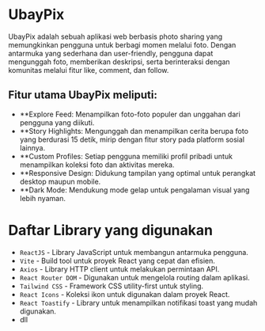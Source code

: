 # UbayPix


UbayPix adalah sebuah aplikasi web berbasis photo sharing yang memungkinkan pengguna untuk berbagi momen melalui foto. Dengan antarmuka yang sederhana dan user-friendly, pengguna dapat mengunggah foto, memberikan deskripsi, serta berinteraksi dengan komunitas melalui fitur like, comment, dan follow.

## Fitur utama UbayPix meliputi:

- **Explore Feed: Menampilkan foto-foto populer dan unggahan dari pengguna yang diikuti.
- **Story Highlights: Mengunggah dan menampilkan cerita berupa foto yang berdurasi 15 detik, mirip dengan fitur story pada platform sosial lainnya.
- **Custom Profiles: Setiap pengguna memiliki profil pribadi untuk menampilkan koleksi foto dan aktivitas mereka.
- **Responsive Design: Didukung tampilan yang optimal untuk perangkat desktop maupun mobile.
- **Dark Mode: Mendukung mode gelap untuk pengalaman visual yang lebih nyaman.

# Daftar Library yang digunakan
- `ReactJS` - Library JavaScript untuk membangun antarmuka pengguna.
- `Vite` - Build tool untuk proyek React yang cepat dan efisien.
- `Axios` - Library HTTP client untuk melakukan permintaan API.
- `React Router DOM` - Digunakan untuk mengelola routing dalam aplikasi.
- `Tailwind CSS` - Framework CSS utility-first untuk styling.
- `React Icons` - Koleksi ikon untuk digunakan dalam proyek React.
- `React Toastify` - Library untuk menampilkan notifikasi toast yang mudah digunakan.
- dll

